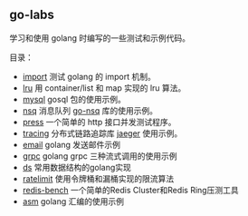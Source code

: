 ## go-labs

学习和使用 golang 时编写的一些测试和示例代码。

目录：

* [import](https://github.com/howoii/go-labs/tree/main/import)
  测试 golang 的 import 机制。
* [lru](https://github.com/howoii/go-labs/tree/main/lru)
  用 container/list 和 map 实现的 lru 算法。
* [mysql](https://github.com/howoii/go-labs/tree/main/mysql)
  gosql 包的使用示例。
* [nsq](https://github.com/howoii/go-labs/tree/main/nsq)
  消息队列 [go-nsq](https://github.com/nsqio/go-nsq) 库的使用示例。
* [press](https://github.com/howoii/go-labs/tree/main/press)
  一个简单的 http 接口并发测试程序。
* [tracing](https://github.com/howoii/go-labs/tree/main/tracing)
  分布式链路追踪库 [jaeger](https://github.com/jaegertracing/jaeger) 使用示例。
* [email](https://github.com/howoii/go-labs/tree/main/email)
  golang 发送邮件示例
* [grpc](https://github.com/howoii/go-labs/tree/main/grpc)
  golang grpc 三种流式调用的使用示例
* [ds](https://github.com/howoii/go-labs/tree/main/ds)
  常用数据结构的golang实现
* [ratelimit](https://github.com/howoii/go-labs/tree/main/ratelimit)
  使用令牌桶和漏桶实现的限流算法
* [redis-bench](https://github.com/howoii/go-labs/tree/main/redis-bench)
  一个简单的Redis Cluster和Redis Ring压测工具
* [asm](https://github.com/howoii/go-labs/tree/main/asm)
  golang 汇编的使用示例